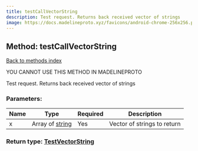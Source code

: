 ```yaml
---
title: testCallVectorString
description: Test request. Returns back received vector of strings
image: https://docs.madelineproto.xyz/favicons/android-chrome-256x256.png
---
```

## Method: testCallVectorString  
[Back to methods index](index.md)


YOU CANNOT USE THIS METHOD IN MADELINEPROTO


Test request. Returns back received vector of strings

### Parameters:

| Name     |    Type       | Required | Description |
|----------|---------------|----------|-------------|
|x|Array of [string](../types/string.md) | Yes|Vector of strings to return|


### Return type: [TestVectorString](../types/TestVectorString.md)

